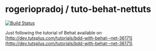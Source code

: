 rogeriopradoj / tuto-behat-nettuts
==================================

[![Build Status](https://travis-ci.org/rogeriopradoj/tuto-behat-nettuts.png?branch=master)](https://travis-ci.org/rogeriopradoj/tuto-behat-nettuts)

Just following the tutorial of Behat available on [http://dev.tutsplus.com/tutorials/bdd-with-behat--net-36171](http://dev.tutsplus.com/tutorials/bdd-with-behat--net-36171).
